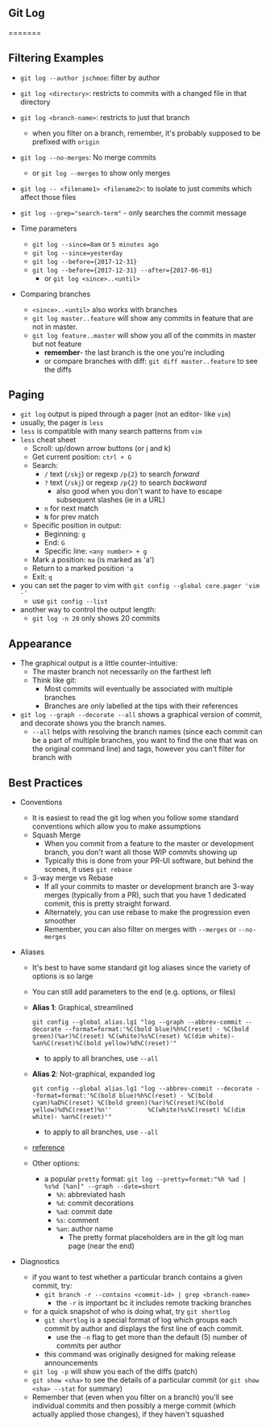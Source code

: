 ## Git Log
=======

## Filtering Examples

- `git log --author jschmoe`: filter by author
- `git log <directory>`: restricts to commits with a changed file in that directory
- `git log <branch-name>`: restricts to just that branch
  - when you filter on a branch, remember, it's probably supposed to be prefixed with `origin`
- `git log --no-merges`: No merge commits
  - or `git log --merges` to show only merges
- `git log -- <filename1> <filename2>`: to isolate to just commits which affect those files
- `git log --grep="search-term"`  - only searches the commit message

- Time parameters
  - `git log --since=8am` or `5 minutes ago`
  - `git log --since=yesterday`
  - `git log --before={2017-12-31}`
  - `git log --before={2017-12-31} --after={2017-06-01}`
    - or `git log <since>..<until>`

- Comparing branches
  - `<since>..<until>` also works with branches
  - `git log master..feature` will show any commits in feature that are not in master.  
  - `git log feature..master` will show you all of the commits in master but not feature
    - **remember**- the last branch is the one you're including
	- or compare branches with diff: `git diff master..feature` to see the diffs

## Paging
- `git log` output is piped through a pager (not an editor- like `vim`)
- usually, the pager is `less`
- `less` is compatible with many search patterns from `vim`
- `less` cheat sheet
  - Scroll: up/down arrow buttons (or j and k)
  - Get current position: `ctrl + G`
  - Search:
    - `/` text (`/skj`) or regexp `/p{2}` to search *forward*
    - `?` text (`/skj`) or regexp `/p{2}` to search *backward*
      - also good when you don't want to have to escape subsequent slashes (ie in a URL)
    - `n` for next match
    - `N` for prev match
  - Specific position in output:
    - Beginning: `g`
    - End: `G`
    - Specific line: `<any number> + g`
  - Mark a position: `ma` (is marked as 'a')
  - Return to a marked position `'a`
  - Exit: `q`
- you can set the pager to vim with `git config --global core.pager 'vim -'`
  - use `git config --list` 
- another way to control the output length: 
  - `git log -n 20` only shows 20 commits

## Appearance
- The graphical output is a little counter-intuitive:
  - The master branch not necessarily on the farthest left
  - Think like git: 
    - Most commits will eventually be associated with multiple branches    
    - Branches are only labelled at the tips with their references
- `git log --graph --decorate --all` shows a graphical version of commit, and decorate shows you the branch names.  
	- `--all` helps with resolving the branch names (since each commit can be a part of multiple branches, you want to find the one that was on the original command line) and tags, however you can't filter for branch with

## Best Practices
- Conventions
  - It is easiest to read the git log when you follow some standard conventions which allow you to make assumptions
  - Squash Merge
    - When you commit from a feature to the master or development branch, you don't want all those WIP commits showing up
    - Typically this is done from your PR-UI software, but behind the scenes, it uses `git rebase`
  - 3-way merge vs Rebase
    - If all your commits to master or development branch are 3-way merges (typically from a PR), such that you have 1 dedicated commit, this is pretty straight forward.
    - Alternately, you can use rebase to make the progression even smoother
    - Remember, you can also filter on merges with `--merges` or `--no-merges`
- Aliases
  - It's best to have some standard git log aliases since the variety of options is so large
  - You can still add parameters to the end (e.g. options, or files)
  - **Alias 1**: Graphical, streamlined
    ```
    git config --global alias.lg1 "log --graph --abbrev-commit --decorate --format=format:'%C(bold blue)%h%C(reset) - %C(bold green)(%ar)%C(reset) %C(white)%s%C(reset) %C(dim white)- %an%C(reset)%C(bold yellow)%d%C(reset)'"
    ```      
      - to apply to all branches, use `--all`

  - **Alias 2**: Not-graphical, expanded log

    ```
    git config --global alias.lg1 "log --abbrev-commit --decorate --format=format:'%C(bold blue)%h%C(reset) - %C(bold cyan)%aD%C(reset) %C(bold green)(%ar)%C(reset)%C(bold yellow)%d%C(reset)%n''          %C(white)%s%C(reset) %C(dim white)- %an%C(reset)'"
    ```      
      - to apply to all branches, use `--all`
  
  - [reference](https://stackoverflow.com/questions/1057564/pretty-git-branch-graphs)
  - Other options:
    - a popular `pretty` format: `git log --pretty=format:"%h %ad | %s%d [%an]" --graph --date=short`
      - `%h`: abbreviated hash
      - `%d`: commit decorations
      - `%ad`: commit date
      - `%s`: comment
      - `%an`: author name
	    - The pretty format placeholders are in the git log man page (near the end)

- Diagnostics
  - if you want to test whether a particular branch contains a given commit, try:
    - `git branch -r --contains <commit-id> | grep <branch-name>`
      - the `-r` is important bc it includes remote tracking branches
  - for a quick snapshot of who is doing what, try `git shortlog`
    - `git shortlog` is a special format of log which groups each commit by author and displays the first line of each commit.
	  - use the `-n` flag to get more than the default (5) number of commits per author
    - this command was originally designed for making release announcements
  - `git log -p` will show you each of the diffs (patch)
  - `git show <sha>` to see the details of a particular commit (or `git show <sha> --stat` for summary)
  - Remember that (even when you filter on a branch) you'll see individual commits and then possibly a merge commit (which actually applied those changes), if they haven't squashed
